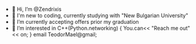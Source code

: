- 👋 Hi, I’m @Zendrixis
- 👀 I'm new to coding, currently studying with "New Bulgarian University"
- 🌱 I’m currently accepting offers prior my graduation
- 💞️ I’m interested in 
C++(Python.networking)
   {
    You.can<< "Reach me out" << on;
   } email TeodorMael@gmail;
   
  
                        


